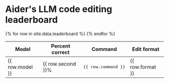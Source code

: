 
# Aider's LLM code editing leaderboard

<table>
  <thead>
    <tr>
      <th>Model</th>
      <th>Percent correct</th>
      <th>Command</th>
      <th>Edit format</th>
    </tr>
  </thead>
  <tbody>
    {% for row in site.data.leaderboard %}
      <tr>
        <td>{{ row.model }}</td>
        <td>{{ row.second }}%</td>
        <td><pre>{{ row.command }}</pre></td>
        <td>{{ row.format }}</td>
      </tr>
    {% endfor %}
  </tbody>
</table>
